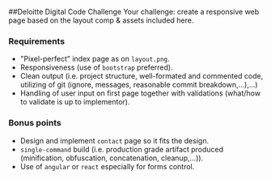 ##Deloitte Digital Code Challenge
Your challenge: create a responsive web page based on the layout comp & assets included here.

### Requirements
* "Pixel-perfect" index page as on `layout.png`.
* Responsiveness (use of `bootstrap` preferred).
* Clean output (i.e. project structure, well-formated and commented code, utilizing of git (ignore, messages, reasonable commit breakdown,...),...)
* Handling of user input on first page together with validations (what/how to validate is up to implementor).

### Bonus points
* Design and implement `contact` page so it fits the design.
* `single-command` build (i.e. production grade artifact produced (minification, obfuscation, concatenation, cleanup,...)).
* Use of `angular` or `react` especially for forms control.
